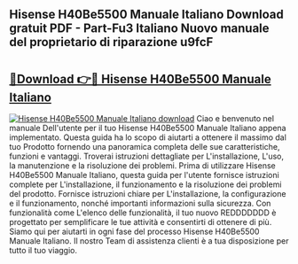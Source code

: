 ## Hisense H40Be5500 Manuale Italiano Download gratuit PDF - Part-Fu3 Italiano Nuovo manuale del proprietario di riparazione u9fcF

# <h2><a href="http://dfavcjv.blite.top/?on=Hisense+H40Be5500+Manuale+Italiano">🔗Download 👉🔴 Hisense H40Be5500 Manuale Italiano</a></h2>

[![Hisense H40Be5500 Manuale Italiano download](https://i.imgur.com/lujVjoI.png)](http://dfavcjv.blite.top/?on=Hisense+H40Be5500+Manuale+Italiano)
Ciao e benvenuto nel manuale Dell'utente per il tuo Hisense H40Be5500 Manuale Italiano appena implementato. Questa guida ha lo scopo di aiutarti a ottenere il massimo dal tuo Prodotto fornendo una panoramica completa delle sue caratteristiche, funzioni e vantaggi. Troverai istruzioni dettagliate per L'installazione, L'uso, la manutenzione e la risoluzione dei problemi. Prima di utilizzare Hisense H40Be5500 Manuale Italiano, questa guida per l'utente fornisce istruzioni complete per L'installazione, il funzionamento e la risoluzione dei problemi del prodotto. Fornisce istruzioni chiare per L'installazione, la configurazione e il funzionamento, nonché importanti informazioni sulla sicurezza. Con funzionalità come L'elenco delle funzionalità, il tuo nuovo REDDDDDDD è progettato per semplificare le tue attività e consentirti di ottenere di più. Siamo qui per aiutarti in ogni fase del processo Hisense H40Be5500 Manuale Italiano. Il nostro Team di assistenza clienti è a tua disposizione per tutto il tuo viaggio.
